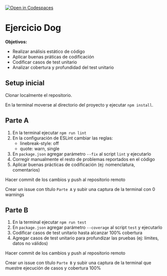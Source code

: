 [![Open in Codespaces](https://classroom.github.com/assets/launch-codespace-2972f46106e565e64193e422d61a12cf1da4916b45550586e14ef0a7c637dd04.svg)](https://classroom.github.com/open-in-codespaces?assignment_repo_id=17025105)

# Ejercicio Dog

**Objetivos:**

- Realizar análisis estático de código
- Aplicar buenas práticas de codificación
- Codificar casos de test unitario
- Analizar cobertura y profundidad del test unitario

## Setup inicial

Clonar localmente el repositorio.

En la terminal moverse al directorio del proyecto y ejecutar `npm install`.

## Parte A

1. En la terminal ejecutar `npm run lint`
2. En la configuración de ESLint cambiar las reglas:
   - linebreak-style: off
   - quote: warn, single
3. En `package.json` agregar parámetro `--fix` al script `lint` y ejecutarlo
4. Corregir manualmente el resto de problemas reportados en el código
5. Aplicar buenas prácticas de codificación (ej: nomenclatura, comentarios)

Hacer commit de los cambios y push al repositorio remoto

Crear un issue con título `Parte A` y subir una captura de la terminal con 0 warnings

## Parte B

1. En la terminal ejecutar `npm run test`
2. En `package.json` agregar parámetro `--coverage` al script `test` y ejecutarlo
3. Codificar casos de test unitario hasta alcanzar 100% cobertura
4. Agregar casos de test unitario para profundizar las pruebas (ej: límites, datos no válidos)

Hacer commit de los cambios y push al repositorio remoto

Crear un issue con título `Parte B` y subir una captura de la terminal que muestre ejecución de casos y cobertura 100%

